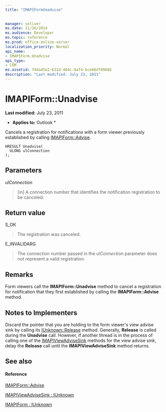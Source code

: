 ```yaml
---
title: "IMAPIFormUnadvise"
 
 
manager: soliver
ms.date: 11/16/2014
ms.audience: Developer
ms.topic: reference
ms.prod: office-online-server
localization_priority: Normal
api_name:
- IMAPIForm.Unadvise
api_type:
- COM
ms.assetid: fdda45e2-631d-404c-8af4-bce68df0968b
description: "Last modified: July 23, 2011"
---
```


# IMAPIForm::Unadvise

 **Last modified:** July 23, 2011 
  
 * **Applies to:** Outlook * 
  
Cancels a registration for notifications with a form viewer previously established by calling [IMAPIForm::Advise](imapiform-advise.md).
  
```
HRESULT Unadvise(
  ULONG ulConnection
);
```

## Parameters

 _ulConnection_
  
> [in] A connection number that identifies the notification registration to be canceled.
    
## Return value

S_OK 
  
> The registration was canceled.
    
E_INVALIDARG 
  
> The connection number passed in the  _ulConnection_ parameter does not represent a valid registration. 
    
## Remarks

Form viewers call the **IMAPIForm::Unadvise** method to cancel a registration for notification that they first established by calling the **IMAPIForm::Advise** method. 
  
## Notes to Implementers

Discard the pointer that you are holding to the form viewer's view advise sink by calling its [IUnknown::Release](http://msdn.microsoft.com/en-us/library/ms682317%28v=VS.85%29.aspx) method. Generally, **Release** is called during the **Unadvise** call. However, if another thread is in the process of calling one of the [IMAPIViewAdviseSink](imapiviewadvisesinkiunknown.md) methods for the view advise sink, delay the **Release** call until the **IMAPIViewAdviseSink** method returns. 
  
## See also

#### Reference

[IMAPIForm::Advise](imapiform-advise.md)
  
[IMAPIViewAdviseSink : IUnknown](imapiviewadvisesinkiunknown.md)
  
[IMAPIForm : IUnknown](imapiformiunknown.md)

